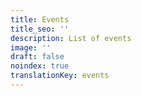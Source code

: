 ```yaml
---
title: Events
title_seo: ''
description: List of events
image: ''
draft: false
noindex: true
translationKey: events
---
```

